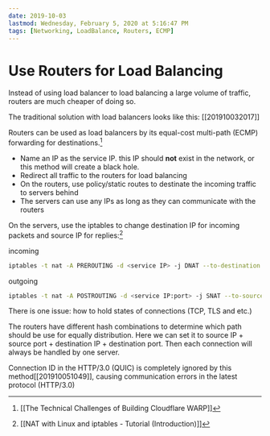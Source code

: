 ```yaml
---
date: 2019-10-03
lastmod: Wednesday, February 5, 2020 at 5:16:47 PM
tags: [Networking, LoadBalance, Routers, ECMP]
---
```

# Use Routers for Load Balancing

Instead of using load balancer to load balancing a large volume of traffic, routers are much cheaper of doing so.

The traditional solution with load balancers looks like this:
[[201910032017]]


Routers can be used as load balancers by its equal-cost multi-path (ECMP) forwarding for destinations.[^6778225B3F90]
* Name an IP as the service IP. this IP should **not** exist in the network, or this method will create a black hole.
* Redirect all traffic to the routers for load balancing
* On the routers, use policy/static routes to destinate the incoming traffic to servers behind
* The servers can use any IPs as long as they can communicate with the routers

On the servers, use the iptables to change destination IP for incoming packets and source IP for replies:[^C9BF60671888]

incoming

```bash
iptables -t nat -A PREROUTING -d <service IP> -j DNAT --to-destination <server IP:port>
```

outgoing

```bash
iptables -t nat -A POSTROUTING -d <service IP:port> -j SNAT --to-source <server IP>
```

There is one issue: how to hold states of connections (TCP, TLS and etc.)

The routers have different hash combinations to determine which path should be use for equally distribution. Here we can set it to source IP + source port + destination IP + destination port. Then each connection will always be handled by one server.

Connection ID in the HTTP/3.0 (QUIC) is completely ignored by this method[[201910051049]], causing communication errors in the latest protocol (HTTP/3.0)


[^6778225B3F90]: [[The Technical Challenges of Building Cloudflare WARP]]

[^C9BF60671888]: [[NAT with Linux and iptables - Tutorial (Introduction)]]
